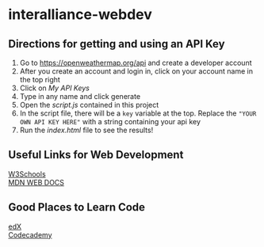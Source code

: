 # interalliance-webdev
## Directions for getting and using an API Key
1. Go to https://openweathermap.org/api and create a developer account
2. After you create an account and login in, click on your account name in the top right
3. Click on *My API Keys*
4. Type in any name and click generate
5. Open the *script.js* contained in this project
6. In the script file, there will be a `key` variable at the top. Replace the `"YOUR OWN API KEY HERE"` with a string containing your api key
7. Run the *index.html* file to see the results!

## Useful Links for Web Development
[W3Schools](https://www.w3schools.com/)  
[MDN WEB DOCS](https://developer.mozilla.org/en-US/)  

## Good Places to Learn Code
[edX](https://www.edx.org/)  
[Codecademy](https://www.codecademy.com)  
